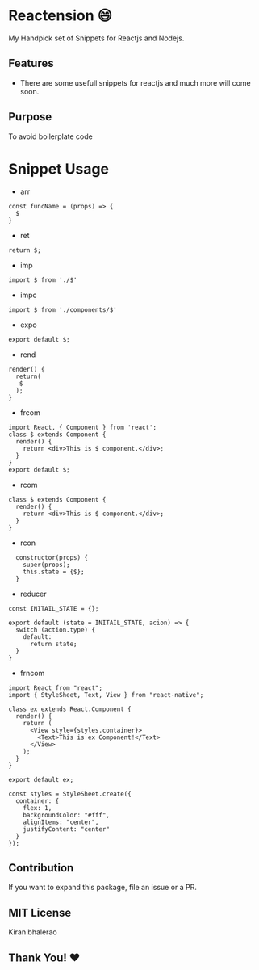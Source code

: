 # Reactension 😄
My Handpick set of Snippets for Reactjs and Nodejs.

## Features
- There are some usefull snippets for reactjs and much more will come soon.

## Purpose
To avoid boilerplate code


# Snippet Usage
- arr
```
const funcName = (props) => {
  $
}
```
- ret
```
return $;
```
- imp
```
import $ from './$'
```
- impc
```
import $ from './components/$'
```
- expo
```
export default $;
```
- rend
```
render() {
  return(
   $
  );
}
```
- frcom
```
import React, { Component } from 'react';
class $ extends Component {
  render() {
    return <div>This is $ component.</div>;
  }
}
export default $;
```
- rcom
```
class $ extends Component {
  render() {
    return <div>This is $ component.</div>;
  }
}
```
- rcon
```
  constructor(props) {
    super(props);
    this.state = {$};
  }
```
- reducer
```
const INITAIL_STATE = {};

export default (state = INITAIL_STATE, acion) => {
  switch (action.type) {
    default:
      return state;
  }
}
```
- frncom
```
import React from "react";
import { StyleSheet, Text, View } from "react-native";

class ex extends React.Component {
  render() {
    return (
      <View style={styles.container}>
        <Text>This is ex Component!</Text>
      </View>
    );
  }
}

export default ex;

const styles = StyleSheet.create({
  container: {
    flex: 1,
    backgroundColor: "#fff",
    alignItems: "center",
    justifyContent: "center"
  }
});
```


## Contribution
If you want to expand this package, file an issue or a PR.

## MIT License
Kiran bhalerao

## Thank You! ❤️